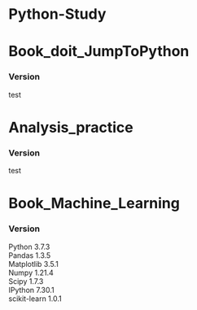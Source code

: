 # Python-Study


# Book_doit_JumpToPython
### Version
test


# Analysis_practice
### Version
test

# Book_Machine_Learning 
### Version
Python 3.7.3<br/>
Pandas 1.3.5<br/>
Matplotlib 3.5.1<br/>
Numpy 1.21.4<br/>
Scipy 1.7.3<br/>
IPython 7.30.1<br/>
scikit-learn 1.0.1<br/>
